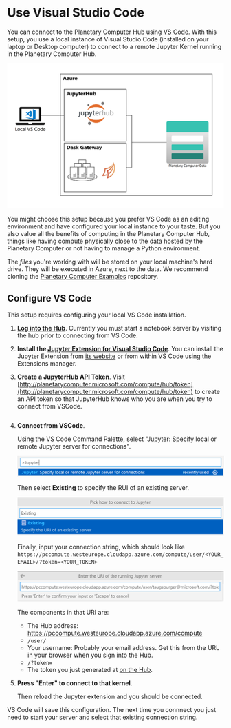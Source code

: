 # Use Visual Studio Code

You can connect to the Planetary Computer Hub using [VS Code](https://code.visualstudio.com/). With this setup, you use a local instance of Visual Studio Code (installed on your laptop or Desktop computer) to connect to a remote Jupyter Kernel running in the Planetary Computer Hub.

![Diagram showing a local VS Code instance connecting to a remote Jupyter kernel in the Planetary Computer Hub](images/vscode-diagram.png)

You might choose this setup because you prefer VS Code as an editing environment and have configured your local instance to your taste. But you also value all the benefits of computing in the Planetary Computer Hub, things like having compute physically close to the data hosted by the Planetary Computer or not having to manage a Python environment.

The *files* you're working with will be stored on your local machine's hard drive. They will be executed in Azure, next to the data. We recommend cloning the [Planetary Computer Examples](https://github.com/Microsoft/PlanetaryComputerExamples) repository.


## Configure VS Code

This setup requires configuring your local VS Code installation.

1. **[Log into the Hub](https://pccompute.westeurope.cloudapp.azure.com/compute/hub/spawn)**.
   Currently you must start a notebook server by visiting the hub prior to connecting from VS Code.

2. **Install the [Jupyter Extension for Visual Studio Code](https://marketplace.visualstudio.com/items?itemName=ms-toolsai.jupyter)**.
   You can install the Jupyter Extension from [its website](https://marketplace.visualstudio.com/items?itemName=ms-toolsai.jupyter) or from within VS Code using the Extensions manager.

3. **Create a JupyterHub API Token**.
   Visit [http://planetarycomputer.microsoft.com/compute/hub/token](http://planetarycomputer.microsoft.com/compute/hub/token) to create an API token so that JupyterHub knows who you are when you try to connect from VSCode.

   ```{warning} This token is private and should not be shared publicly!
   ```

4. **Connect from VSCode**.

   Using the VS Code Command Palette, select "Jupyter: Specify local or remote Jupyter server for connections".

   ![Jupyter: Specify local or remote Jupyter server for connections](images/specify-jupyter.png)

   Then select **Existing** to specify the RUI of an existing server.

   ![Jupyter: Existing server](images/existing.png)

   Finally, input your connection string, which should look like `https://pccompute.westeurope.cloudapp.azure.com/compute/user/<YOUR_EMAIL>/?token=<YOUR_TOKEN>`

   ![Jupyter: Server URI](images/vscode-jupyter-uri.png)

   The components in that URI are:

   - The Hub address: https://pccompute.westeurope.cloudapp.azure.com/compute
   - `/user/`
   - Your username: Probably your email address. Get this from the URL in your browser when you sign into the Hub.
   - `/?token=`
   - The token you just generated at [on the Hub](http://planetarycomputer.microsoft.com/compute/hub/token).

5. **Press "Enter" to connect to that kernel**.

   Then reload the Jupyter extension and you should be connected.

VS Code will save this configuration. The next time you connnect you just need to start your server and select that existing connection string.